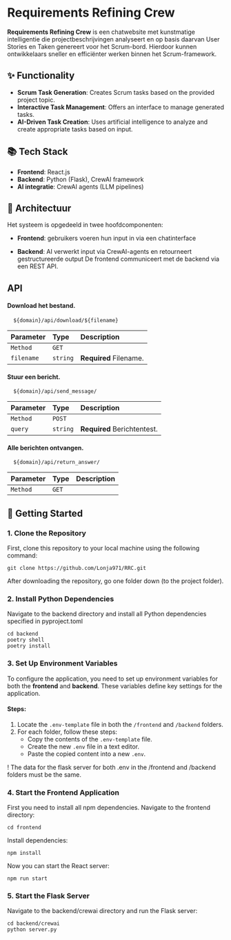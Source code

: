 # Requirements Refining Crew

**Requirements Refining Crew** is een chatwebsite met kunstmatige intelligentie die projectbeschrijvingen analyseert en op basis daarvan User Stories en Taken genereert voor het Scrum-bord. Hierdoor kunnen ontwikkelaars sneller en efficiënter werken binnen het Scrum-framework.

## ✨ Functionality

- **Scrum Task Generation**: Creates Scrum tasks based on the provided project topic.
- **Interactive Task Management**: Offers an interface to manage generated tasks.
- **AI-Driven Task Creation**: Uses artificial intelligence to analyze and create appropriate tasks based on input.

## 📚 Tech Stack

- **Frontend**: React.js
- **Backend**: Python (Flask), CrewAI framework
- **AI integratie**: CrewAI agents (LLM pipelines)

## 🧱 Architectuur

Het systeem is opgedeeld in twee hoofdcomponenten:

- **Frontend**: gebruikers voeren hun input in via een chatinterface

- **Backend**: AI verwerkt input via CrewAI-agents en retourneert gestructureerde output De frontend communiceert met de backend via een REST API.

## API

#### Download het bestand.

```http
  ${domain}/api/download/${filename}
```
| Parameter | Type     | Description                       |
| :-------- | :------- | :-------------------------------- |
| `Method`  | `GET`    |                                   |
| `filename`| `string` | **Required** Filename.            |

#### Stuur een bericht.

```http
  ${domain}/api/send_message/
```
| Parameter | Type     | Description                       |
| :-------- | :------- | :-------------------------------- |
| `Method`  | `POST`   |                                   |
| `query   `| `string` | **Required** Berichtentest.       |

#### Alle berichten ontvangen.

```http
  ${domain}/api/return_answer/
```
| Parameter | Type     | Description                       |
| :-------- | :------- | :-------------------------------- |
| `Method`  | `GET`    |                                   |

## 🚀 Getting Started

### 1. Clone the Repository
First, clone this repository to your local machine using the following command:

```
git clone https://github.com/Lonja971/RRC.git
```
After downloading the repository, go one folder down (to the project folder).

### 2. Install Python Dependencies
Navigate to the backend directory and install all Python dependencies specified in pyproject.toml

```
cd backend
poetry shell
poetry install
```

### 3. Set Up Environment Variables
To configure the application, you need to set up environment variables for both the **frontend** and **backend**. These variables define key settings for the application.

#### Steps:
1. Locate the `.env-template` file in both the `/frontend` and `/backend` folders.
2. For each folder, follow these steps:
   - Copy the contents of the `.env-template` file.
   - Сreate the new `.env` file in a text editor.
   - Paste the copied content into a new `.env`.

! The data for the flask server for both .env in the /frontend and /backend folders must be the same.

### 4. Start the Frontend Application
First you need to install all npm dependencies.
Navigate to the frontend directory:

```
cd frontend
```
Install dependencies:
```
npm install
```
Now you can start the React server:
```
npm run start
```

### 5. Start the Flask Server
Navigate to the backend/crewai directory and run the Flask server:

```
cd backend/crewai
python server.py
```